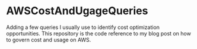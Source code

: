 # AWSCostAndUgageQueries

Adding a few queries I usually use to identify cost optimization opportunities. 
This repository is the code reference to my blog post on how to govern cost and usage on AWS.

